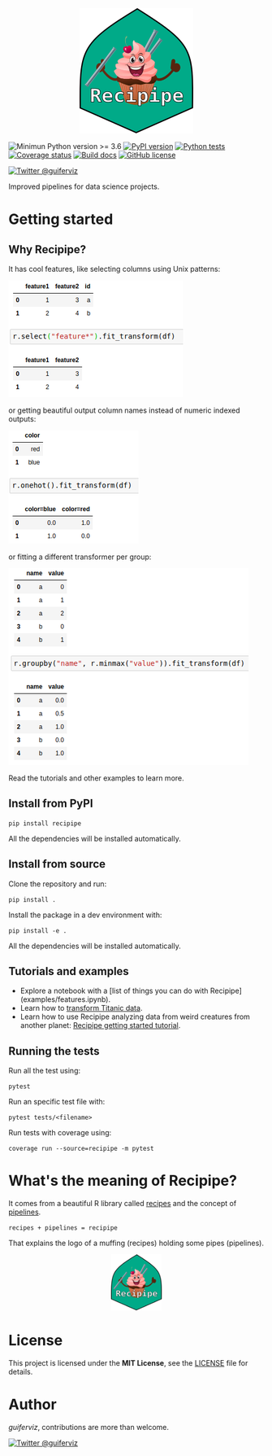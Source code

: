 
<p align="center">
  <img src="https://raw.githubusercontent.com/guiferviz/recipipe/master/doc/_static/logo/logo.png"
       alt="Recipipe logo. A muffing with a couple of pipes over a green background." />
</p>

![Minimun Python version >= 3.6](https://img.shields.io/badge/Python-%3E=3.6-blue?style=flat&logo=python)
[![PyPI version](https://badge.fury.io/py/recipipe.svg)](https://badge.fury.io/py/recipipe)
[![Python tests](https://github.com/guiferviz/recipipe/workflows/Python%20tests/badge.svg)](https://github.com/guiferviz/recipipe/actions?query=workflow%3A%22Python+tests%22)
[![Coverage status](https://coveralls.io/repos/github/guiferviz/recipipe/badge.svg?branch=master)](https://coveralls.io/github/guiferviz/recipipe?branch=master)
[![Build docs](https://github.com/guiferviz/recipipe/workflows/Build%20Docs/badge.svg)](https://guiferviz.com/recipipe/)
[![GitHub license](https://img.shields.io/github/license/guiferviz/recipipe.svg)](https://github.com/guiferviz/recipipe/blob/master/LICENSE)

[![Twitter @guiferviz](https://img.shields.io/twitter/follow/guiferviz?style=social)](https://twitter.com/guiferviz)

Improved pipelines for data science projects.


# Getting started


## Why Recipipe?

It has cool features, like selecting columns using Unix patterns:

<img src="https://raw.githubusercontent.com/guiferviz/recipipe/master/doc/_static/fnmatch.png"
     alt="Selecting multiple columns using a '*' in the column name." />

or getting beautiful output column names instead of numeric indexed outputs:

<img src="https://raw.githubusercontent.com/guiferviz/recipipe/master/doc/_static/output_names.png"
     alt="OneHot encoder returns named output columns." />

or fitting a different transformer per group:

<img src="https://raw.githubusercontent.com/guiferviz/recipipe/master/doc/_static/groupby_minmax.png"
     alt="A different minmax is fitted per each groupby value." />

Read the tutorials and other examples to learn more.


## Install from PyPI

    pip install recipipe

All the dependencies will be installed automatically.


## Install from source

Clone the repository and run:

	pip install .

Install the package in a dev environment with:

    pip install -e .

All the dependencies will be installed automatically.


## Tutorials and examples

* Explore a notebook with a [list of things you can do with Recipipe]
(examples/features.ipynb).
* Learn how to [transform Titanic data](examples/titanic.ipynb).
* Learn how to use Recipipe analyzing data from weird creatures from another
planet: [Recipipe getting started tutorial](examples/paranoids.ipynb).


## Running the tests

Run all the test using:

    pytest

Run an specific test file with:

    pytest tests/<filename>

Run tests with coverage using:

    coverage run --source=recipipe -m pytest


# What's the meaning of Recipipe?

It comes from a beautiful R library called [recipes][recipesR] and the concept
of [pipelines][pipelinesWikipedia].

    recipes + pipelines = recipipe

That explains the logo of a muffing (recipes) holding some pipes (pipelines).

<p align="center">
  <img src="https://raw.githubusercontent.com/guiferviz/recipipe/master/doc/_static/logo/logo.png"
       alt="Recipipe logo. A muffing with a couple of pipes over a green background."
       width=100 />
</p>


# License

This project is licensed under the **MIT License**, see the
[LICENSE][license] file for details.


# Author

*guiferviz*, contributions are more than welcome.

[![Twitter @guiferviz](https://img.shields.io/twitter/follow/guiferviz?style=social)](https://twitter.com/guiferviz)


[license]: https://github.com/guiferviz/recipipe/blob/master/LICENSE
[recipesR]: https://github.com/tidymodels/recipes
[pipelinesWikipedia]: https://en.wikipedia.org/wiki/Pipeline_(computing)

